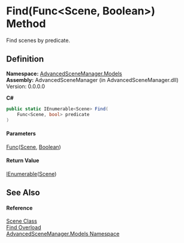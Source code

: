 # Find(Func\<Scene, Boolean>) Method

Find scenes by predicate.

## Definition

**Namespace:** [AdvancedSceneManager.Models](N_AdvancedSceneManager_Models.md)\
**Assembly:** AdvancedSceneManager (in AdvancedSceneManager.dll) Version: 0.0.0.0

**C#**

```c#
public static IEnumerable<Scene> Find(
	Func<Scene, bool> predicate
)
```

#### Parameters

&#x20; [Func](https://learn.microsoft.com/dotnet/api/system.func-2)([Scene](T_AdvancedSceneManager_Models_Scene.md), [Boolean](https://learn.microsoft.com/dotnet/api/system.boolean))&#x20;

#### Return Value

[IEnumerable](https://learn.microsoft.com/dotnet/api/system.collections.generic.ienumerable-1)([Scene](T_AdvancedSceneManager_Models_Scene.md))

## See Also

#### Reference

[Scene Class](T_AdvancedSceneManager_Models_Scene.md)\
[Find Overload](Overload_AdvancedSceneManager_Models_Scene_Find.md)\
[AdvancedSceneManager.Models Namespace](N_AdvancedSceneManager_Models.md)
